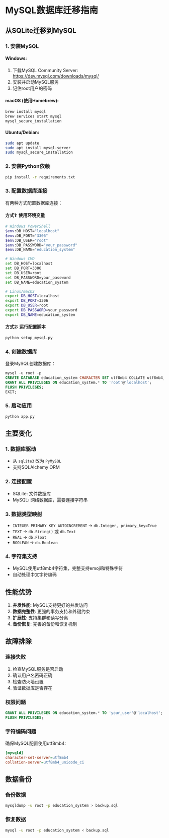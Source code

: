# MySQL数据库迁移指南

## 从SQLite迁移到MySQL

### 1. 安装MySQL

#### Windows:
1. 下载MySQL Community Server: https://dev.mysql.com/downloads/mysql/
2. 安装并启动MySQL服务
3. 记住root用户的密码

#### macOS (使用Homebrew):
```bash
brew install mysql
brew services start mysql
mysql_secure_installation
```

#### Ubuntu/Debian:
```bash
sudo apt update
sudo apt install mysql-server
sudo mysql_secure_installation
```

### 2. 安装Python依赖

```bash
pip install -r requirements.txt
```

### 3. 配置数据库连接

有两种方式配置数据库连接：

#### 方式1: 使用环境变量
```bash
# Windows PowerShell
$env:DB_HOST="localhost"
$env:DB_PORT="3306" 
$env:DB_USER="root"
$env:DB_PASSWORD="your_password"
$env:DB_NAME="education_system"

# Windows CMD
set DB_HOST=localhost
set DB_PORT=3306
set DB_USER=root
set DB_PASSWORD=your_password
set DB_NAME=education_system

# Linux/macOS
export DB_HOST=localhost
export DB_PORT=3306
export DB_USER=root
export DB_PASSWORD=your_password
export DB_NAME=education_system
```

#### 方式2: 运行配置脚本
```bash
python setup_mysql.py
```

### 4. 创建数据库

登录MySQL创建数据库：
```sql
mysql -u root -p
CREATE DATABASE education_system CHARACTER SET utf8mb4 COLLATE utf8mb4_unicode_ci;
GRANT ALL PRIVILEGES ON education_system.* TO 'root'@'localhost';
FLUSH PRIVILEGES;
EXIT;
```

### 5. 启动应用

```bash
python app.py
```

## 主要变化

### 1. 数据库驱动
- 从 `sqlite3` 改为 `PyMySQL`
- 支持SQLAlchemy ORM

### 2. 连接配置
- SQLite: 文件数据库
- MySQL: 网络数据库，需要连接字符串

### 3. 数据类型映射
- `INTEGER PRIMARY KEY AUTOINCREMENT` → `db.Integer, primary_key=True`
- `TEXT` → `db.String()` 或 `db.Text`
- `REAL` → `db.Float`
- `BOOLEAN` → `db.Boolean`

### 4. 字符集支持
- MySQL使用utf8mb4字符集，完整支持emoji和特殊字符
- 自动处理中文字符编码

## 性能优势

1. **并发性能**: MySQL支持更好的并发访问
2. **数据完整性**: 更强的事务支持和外键约束
3. **扩展性**: 支持集群和读写分离
4. **备份恢复**: 完善的备份和恢复机制

## 故障排除

### 连接失败
1. 检查MySQL服务是否启动
2. 确认用户名密码正确
3. 检查防火墙设置
4. 验证数据库是否存在

### 权限问题
```sql
GRANT ALL PRIVILEGES ON education_system.* TO 'your_user'@'localhost';
FLUSH PRIVILEGES;
```

### 字符编码问题
确保MySQL配置使用utf8mb4:
```ini
[mysqld]
character-set-server=utf8mb4
collation-server=utf8mb4_unicode_ci
```

## 数据备份

### 备份数据
```bash
mysqldump -u root -p education_system > backup.sql
```

### 恢复数据
```bash
mysql -u root -p education_system < backup.sql
```
